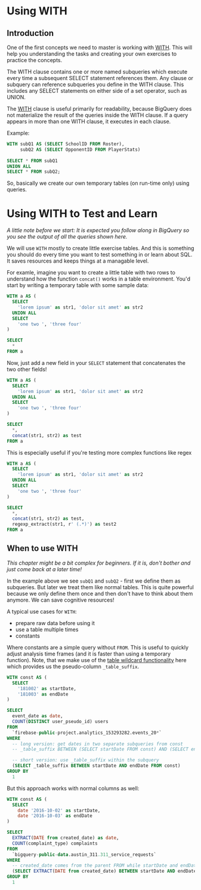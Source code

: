 # Using WITH
## Introduction
One of the first concepts we need to master is working with [WITH](https://cloud.google.com/bigquery/docs/reference/standard-sql/query-syntax#with-clause). This will help you understanding the tasks and creating your own exercises to practice the concepts.

The WITH clause contains one or more named subqueries which execute every time a subsequent SELECT statement references them. Any clause or subquery can reference subqueries you define in the WITH clause. This includes any SELECT statements on either side of a set operator, such as UNION.

The [WITH](https://cloud.google.com/bigquery/docs/reference/standard-sql/query-syntax#with-clause) clause is useful primarily for readability, because BigQuery does not materialize the result of the queries inside the WITH clause. If a query appears in more than one WITH clause, it executes in each clause.

Example:
```sql
WITH subQ1 AS (SELECT SchoolID FROM Roster),
     subQ2 AS (SELECT OpponentID FROM PlayerStats)
     
SELECT * FROM subQ1
UNION ALL
SELECT * FROM subQ2;
```

So, basically we create our own temporary tables (on run-time only) using queries. 

# Using WITH to Test and Learn
*A little note before we start: It is expected you follow along in BigQuery so you see the output of all the queries shown here.* 

We will use `WITH` mostly to create little exercise tables. And this is something you should do every time you want to test something in or learn about SQL. It saves resources and keeps things at a managable level.

For examle, imagine you want to create a little table with two rows to understand how the function `concat()` works in a table environment. You'd start by writing a temporary table with some sample data:

```sql
WITH a AS (
  SELECT 
    'lorem ipsum' as str1, 'dolor sit amet' as str2
  UNION ALL
  SELECT
    'one two ', 'three four'
)

SELECT 
  * 
FROM a 
```

Now, just add a new field in your `SELECT` statement that concatenates the two other fields!

```sql
WITH a AS (
  SELECT 
    'lorem ipsum' as str1, 'dolor sit amet' as str2
  UNION ALL
  SELECT
    'one two ', 'three four'
)

SELECT 
  *,
  concat(str1, str2) as test
FROM a 
```

This is especially useful if you're testing more complex functions like regex

```sql
WITH a AS (
  SELECT 
    'lorem ipsum' as str1, 'dolor sit amet' as str2
  UNION ALL
  SELECT
    'one two ', 'three four'
)

SELECT 
  *,
  concat(str1, str2) as test,
  regexp_extract(str1, r' (.*)') as test2
FROM a 
```

## When to use WITH

*This chapter might be a bit complex for beginners. If it is, don't bother and just come back at a later time!*

In the example above we see `subQ1` and `subQ2` - first we define them as subqueries. But later we treat them like normal tables. This is quite powerful because we only define them once and then don't have to think about them anymore. We can save cognitive resources!

A typical use cases for `WITH`:
 - prepare raw data before using it
 - use a table multiple times
 - constants
 
Where constants are a simple query without `FROM`. This is useful to quickly adjust analysis time frames (and it is faster than using a temporary function). Note, that we make use of the [table wildcard functionality](https://cloud.google.com/bigquery/docs/querying-wildcard-tables) here which provides us the pseudo-column `_table_suffix`.

```sql
WITH const AS (
  SELECT
    '181002' as startDate,
    '181003' as endDate
)

SELECT
  event_date as date,
  COUNT(DISTINCT user_pseudo_id) users
FROM
  `firebase-public-project.analytics_153293282.events_20*`
WHERE
  -- long version: get dates in two separate subqueries from const
  -- _table_suffix BETWEEN (SELECT startDate FROM const) AND (SELECT endDate FROM const) 

  -- short version: use _table_suffix within the subquery
  (SELECT _table_suffix BETWEEN startDate AND endDate FROM const) 
GROUP BY
  1
```

But this approach works with normal columns as well:

```sql
WITH const AS (
  SELECT
    date '2016-10-02' as startDate,
    date '2016-10-03' as endDate
)

SELECT
  EXTRACT(DATE from created_date) as date,
  COUNT(complaint_type) complaints
FROM
  `bigquery-public-data.austin_311.311_service_requests`
WHERE 
  -- created_date comes from the parent FROM while startDate and endDate come from the subqueries FROM
  (SELECT EXTRACT(DATE from created_date) BETWEEN startDate AND endDate FROM const) 
GROUP BY
  1
```

